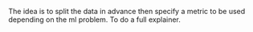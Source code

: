 The idea is to split the data in advance then specify a metric to be used depending on the ml problem.
To do a full explainer. 
